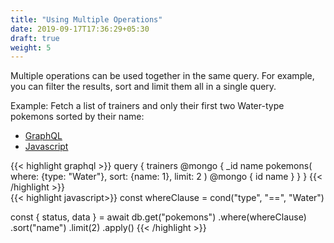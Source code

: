 ```yaml
---
title: "Using Multiple Operations"
date: 2019-09-17T17:36:29+05:30
draft: true
weight: 5
---
```


Multiple operations can be used together in the same query. For example, you can filter the results, sort and limit them all in a single query.

Example: Fetch a list of trainers and only their first two Water-type pokemons sorted by their name:

<div class="row tabs-wrapper">
  <div class="col s12" style="padding:0">
    <ul class="tabs">
      <li class="tab col s2"><a class="active" href="#multiple-operations-graphql">GraphQL</a></li>
      <li class="tab col s2"><a href="#multiple-operations-js">Javascript</a></li>
    </ul>
  </div>
  <div id="multiple-operations-graphql" class="col s12" style="padding:0">
{{< highlight graphql >}}
query {
  trainers @mongo {
    _id
    name
    pokemons(
      where: {type: "Water"},
      sort: {name: 1},
      limit: 2
    ) @mongo {
      id
      name
    }
  }
}
{{< /highlight >}}   
  </div>
  <div id="multiple-operations-js" class="col s12" style="padding:0">
{{< highlight javascript>}}
const whereClause = cond("type", "==", "Water")

const { status, data } = await db.get("pokemons")
  .where(whereClause)
  .sort("name")
  .limit(2)
  .apply()
{{< /highlight >}}  
  </div>
</div>